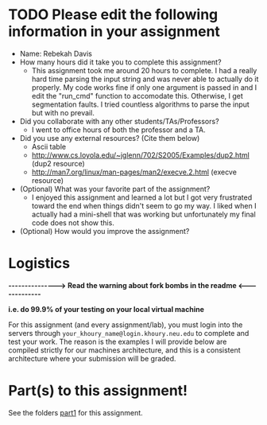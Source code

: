 # TODO Please edit the following information in your assignment

- Name: Rebekah Davis
- How many hours did it take you to complete this assignment? 
  - This assignment took me around 20 hours to complete. I had a really hard time parsing the input string and was never able to actually do it properly. My code works fine if only one argument is passed in and I edit the "run_cmd" function to accomodate this. Otherwise, I get segmentation faults. I tried countless algorithms to parse the input but with no prevail. 
- Did you collaborate with any other students/TAs/Professors? 
  - I went to office hours of both the professor and a TA. 
- Did you use any external resources? (Cite them below)
  - Ascii table
  - http://www.cs.loyola.edu/~jglenn/702/S2005/Examples/dup2.html (dup2 resource)
  - http://man7.org/linux/man-pages/man2/execve.2.html (execve resource)
- (Optional) What was your favorite part of the assignment? 
  - I enjoyed this assignment and learned a lot but I got very frustrated toward the end when things didn't seem to go my way. I liked when I actually had a mini-shell that was working but unfortunately my final code does not show this. 
- (Optional) How would you improve the assignment?

# Logistics

**---------------> Read the warning about fork bombs in the readme <-------------**

**i.e. do 99.9% of your testing on your local virtual machine**

For this assignment (and every assignment/lab), you must login into the servers through `your_khoury_name@login.khoury.neu.edu` to complete and test your work. The reason is the examples I will provide below are compiled strictly for our machines architecture, and this is a consistent architecture where your submission will be graded.

# Part(s) to this assignment!

See the folders [part1](./part1) for this assignment.
